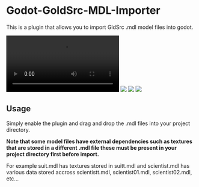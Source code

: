 # Godot-GoldSrc-MDL-Importer

This is a plugin that allows you to import GldSrc .mdl model files into godot.

![](https://i.imgur.com/IPGmCNc.mp4)
![](https://i.imgur.com/4Xn3oS5.png)
![](https://i.imgur.com/fWF6Ojj.png)
![](https://i.imgur.com/zc8w2sw.png)

## Usage
Simply enable the plugin and drag and drop the .mdl files into your project directory.  

**Note that some model files have external dependencies such as textures that are stored in a different .mdl file these must be present in your project directory first before import.**

For example suit.mdl has textures stored in suitt.mdl and scientist.mdl has various data stored accross scientistt.mdl, scientist01.mdl, scientist02.mdl, etc...